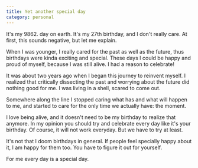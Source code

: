 ```yaml
---
title: Yet another special day
category: personal
---
```


It's my 9862. day on earth. It's my 27th birthday, and I don't really care. At
first, this sounds negative, but let me explain.

When I was younger, I really cared for the past as well as the future, thus
birthdays were kinda exciting and special. These days I could be happy and proud
of myself, because I was still alive. I had a reason to celebrate!

It was about two years ago when I began this journey to reinvent myself. I
realized that critically dissecting the past and worrying about the future did
nothing good for me. I was living in a shell, scared to come out.

Somewhere along the line I stopped caring what has and what will happen to me,
and started to care for the only time we actually have: the moment.

I love being alive, and it doesn't need to be my birthday to realize that
anymore. In my opinion you should try and celebrate every day like it's your
birthday. Of course, it will not work everyday. But we have to try at least.

It's not that I doom birthdays in general. If people feel specially happy about
it, I am happy for them too. You have to figure it out for yourself.

For me every day is a special day.
